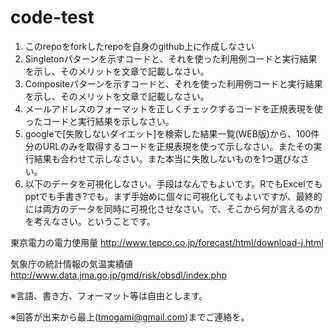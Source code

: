code-test
=========

1. このrepoをforkしたrepoを自身のgithub上に作成しなさい
1. Singletonパターンを示すコードと、それを使った利用例コードと実行結果を示し、そのメリットを文章で記載しなさい。
1. Compositeパターンを示すコードと、それを使った利用例コードと実行結果を示し、そのメリットを文章で記載しなさい。
1. メールアドレスのフォーマットを正しくチェックするコードを正規表現を使ったコードと実行結果を示しなさい。
1. googleで[失敗しないダイエット]を検索した結果一覧(WEB版)から、100件分のURLのみを取得するコードを正規表現を使って示しなさい。またその実行結果も合わせて示しなさい。また本当に失敗しないものを1つ選びなさい。
1. 以下のデータを可視化しなさい。手段はなんでもよいです。RでもExcelでもpptでも手書き?でも。まず手始めに個々に可視化してもよいですが、最終的には両方のデータを同時に可視化させなさい。で、そこから何が言えるのかを考えなさい。ということです。

 東京電力の電力使用量
 http://www.tepco.co.jp/forecast/html/download-j.html
 
 気象庁の統計情報の気温実績値
 http://www.data.jma.go.jp/gmd/risk/obsdl/index.php

※言語、書き方、フォーマット等は自由とします。

※回答が出来から最上(tmogami@gmail.com)までご連絡を。


